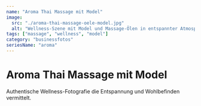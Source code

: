 ```yaml
---
name: "Aroma Thai Massage mit Model"
image:
  src: "./aroma-thai-massage-oele-model.jpg"
  alt: "Wellness-Szene mit Model und Massage-Ölen in entspannter Atmosphäre"
tags: ["massage", "wellness", "model"]
category: "businessfotos"
seriesName: "aroma"
---
```


# Aroma Thai Massage mit Model

Authentische Wellness-Fotografie die Entspannung und Wohlbefinden vermittelt.
